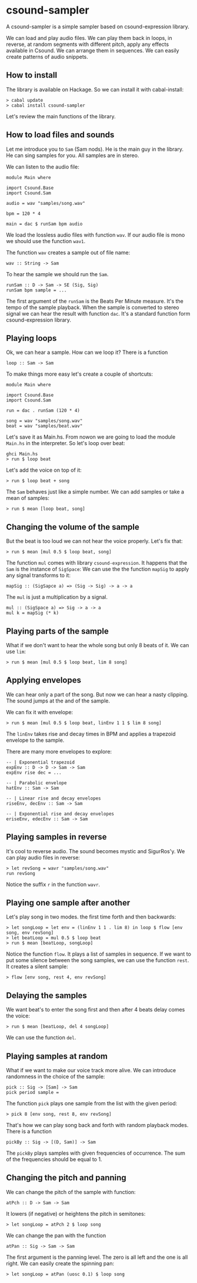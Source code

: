 csound-sampler
===============================

A csound-sampler is a simple sampler based on csound-expression library.

We can load and play audio files. We can play them back in loops,
in reverse, at random segments with different pitch, apply 
any effects available in Csound. We can arrange them in sequences. 
We can easily create patterns of audio snippets.

How to install
---------------------------------

The library is available on Hackage. So we can install it with cabal-install:

~~~
> cabal update
> cabal install csound-sampler
~~~


Let's review the main functions of the library.


How to load files and sounds
---------------------------------

Let me introduce you to `Sam` (Sam nods). He is the main guy in
the library. He can sing samples for you. All samples are in stereo.

We can listen to the audio file:

~~~{.haskell}
module Main where

import Csound.Base
import Csound.Sam

audio = wav "samples/song.wav"

bpm = 120 * 4

main = dac $ runSam bpm audio
~~~

We load the lossless audio files with function `wav`. 
If our audio file is mono we should use the function `wav1`.

The function `wav` creates a sample out of file name:

~~~{.haskell}
wav :: String -> Sam
~~~

To hear the sample we should run the `Sam`. 

~~~{.haskell}
runSam :: D -> Sam -> SE (Sig, Sig)
runSam bpm sample = ...
~~~

The first argument of the `runSam` is the Beats Per Minute measure.
It's the tempo of the sample playback.
When the sample is converted to stereo signal we can hear the result
with function `dac`. It's a standard function form csound-expression library.

Playing loops
------------------------------------

Ok, we can hear a sample. How can we loop it?
There is a function

~~~{.haskell}
loop :: Sam -> Sam
~~~

To make things more easy let's create a couple of shortcuts:

~~~{.haskell}
module Main where

import Csound.Base
import Csound.Sam

run = dac . runSam (120 * 4)

song = wav "samples/song.wav"
beat = wav "samples/beat.wav"
~~~

Let's save it as Main.hs. From nowon we are going to load the 
module `Main.hs` in the interpreter. So let's loop over beat:

~~~{.haskell}
ghci Main.hs
> run $ loop beat
~~~

Let's add the voice on top of it:

~~~{.haskell}
> run $ loop beat + song
~~~

The `Sam` behaves just like a simple number. We can add samples or
take a mean of samples:

~~~{.haskell}
> run $ mean [loop beat, song]
~~~

Changing the volume of the sample
--------------------------------------------

But the beat is too loud we can not hear the voice properly.
Let's fix that:

~~~{.haskell}
> run $ mean [mul 0.5 $ loop beat, song]
~~~

The function `mul` comes with library `csound-expression`. 
It happens that the `Sam` is the instance of `SigSpace`:
We can use the the function `mapSig` to apply any signal transforms to it:

~~~{.haskell}
mapSig :: (SigSapce a) => (Sig -> Sig) -> a -> a
~~~

The `mul` is just a multiplication by a signal.

~~~{.haskell}
mul :: (SigSpace a) => Sig -> a -> a
mul k = mapSig (* k)
~~~

Playing parts of the sample
------------------------------------------------

What if we don't want to hear the whole song but only 
8 beats of it. We can use `lim`:

~~~{.haskell}
> run $ mean [mul 0.5 $ loop beat, lim 8 song]
~~~

Applying envelopes
-----------------------------------------------

We can hear only a part of the song. But now we can hear
a nasty clipping. The sound jumps at the and of the sample.

We can fix it with envelope:

~~~{.haskell}
> run $ mean [mul 0.5 $ loop beat, linEnv 1 1 $ lim 8 song]
~~~

The `linEnv` takes rise and decay times in BPM and applies 
a trapezoid envelope to the sample. 

There are many more envelopes to explore:

~~~{.haskell}
-- | Exponential trapezoid
expEnv :: D -> D -> Sam -> Sam
expEnv rise dec = ...

-- | Parabolic envelope
hatEnv :: Sam -> Sam

-- | Linear rise and decay envelopes
riseEnv, decEnv :: Sam -> Sam

-- | Exponential rise and decay envelopes
eriseEnv, edecEnv :: Sam -> Sam
~~~ 


Playing samples in reverse
--------------------------------------------

It's cool to reverse audio. The sound becomes mystic and SigurRos'y.
We can play audio files in reverse:

~~~{.haskell}
> let revSong = wavr "samples/song.wav"
run revSong
~~~

Notice the suffix `r` in the function `wavr`.


Playing one sample after another
---------------------------------------------

Let's play song in two modes. the first time forth
and then backwards:

~~~{.haskell}
> let songLoop = let env = (linEnv 1 1 . lim 8) in loop $ flow [env song, env revSong]
> let beatLoop = mul 0.5 $ loop beat
> run $ mean [beatLoop, songLoop]
~~~

Notice the function `flow`. It plays a list of samples in sequence.
If we want to put some silence between the song samples, we can use 
the function `rest`. It creates a silent sample:

~~~{.haskell}
> flow [env song, rest 4, env revSong]
~~~

Delaying the samples
---------------------------------------------

We want beat's to enter the song first and then after 4 beats delay
comes the voice:

~~~{.haskell}
> run $ mean [beatLoop, del 4 songLoop]
~~~

We can use the function `del`.

Playing samples at random
--------------------------------------------

What if we want to make our voice track more alive.
We can introduce randomness in the choice of the sample:

~~~{.haskell}
pick :: Sig -> [Sam] -> Sam
pick period sample = 
~~~

The function `pick` plays one sample from the list with the given period:

~~~{.haskell}
> pick 8 [env song, rest 8, env revSong]
~~~

That's how we can play song back and forth with random playback modes.
There is a function

~~~{.haskell}
pickBy :: Sig -> [(D, Sam)] -> Sam
~~~

The `pickBy` plays samples with given frequencies of occurrence. 
The sum of the frequencies should be equal to 1. 

Changing the pitch and panning
------------------------------------

We can change the pitch of the sample with function:

~~~{.haskell}
atPch :: D -> Sam -> Sam
~~~

It lowers (if negative) or heightens the pitch in semitones:

~~~{.haskell}
> let songLoop = atPch 2 $ loop song
~~~

We can change the pan with the function

~~~{.haskell}
atPan :: Sig -> Sam -> Sam
~~~

The first argument is the panning level. The zero is all left and the one is all right.
We can easily create the spinning pan:

~~~
> let songLoop = atPan (uosc 0.1) $ loop song
~~~

